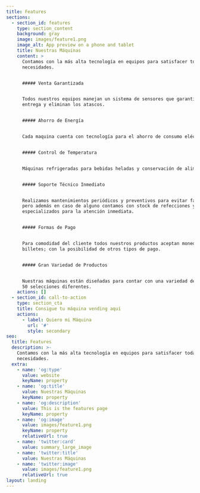 ```yaml
---
title: Features
sections:
  - section_id: features
    type: section_content
    background: gray
    image: images/feature1.png
    image_alt: App preview on a phone and tablet
    title: Nuestras Máquinas
    content: >
      Contamos con la más alta tecnología en equipos para satisfacer todas tus
      necesidades.


      ##### Venta Garantizada


      Todos nuestros equipos manejan un sistema de sensores que garantizan la
      entrega y eliminan los atascos.


      ##### Ahorro de Energía


      Cada maquina cuenta con tecnología para el ahorro de consumo eléctrico.


      ##### Control de Temperatura


      Máquinas refrigeradas para bebidas heladas y conservación de alimentos.


      ##### Soporte Técnico Inmediato


      Realizamos mantenimientos periódicos y preventivos para evitar fallos;
      pero además en caso de alguno contamos con stock de refecciones y técnicos
      especializados para la atención inmediata.


      ##### Formas de Pago


      Para comodidad del cliente todos nuestros productos aceptan monedas y
      billetes; con la posibilidad de otros tipos de pago.


      ##### Gran Variedad de Productos


      Nuestras máquinas están diseñadas para contar con una variedad de más de
      50 selecciones diferentes.
    actions: []
  - section_id: call-to-action
    type: section_cta
    title: Consigue tu máquina vending aquí
    actions:
      - label: Quiero mi Máquina
        url: '#'
        style: secondary
seo:
  title: Features
  description: >-
    Contamos con la más alta tecnología en equipos para satisfacer todas tus
    necesidades.
  extra:
    - name: 'og:type'
      value: website
      keyName: property
    - name: 'og:title'
      value: Nuestras Máquinas
      keyName: property
    - name: 'og:description'
      value: This is the features page
      keyName: property
    - name: 'og:image'
      value: images/feature1.png
      keyName: property
      relativeUrl: true
    - name: 'twitter:card'
      value: summary_large_image
    - name: 'twitter:title'
      value: Nuestras Máquinas
    - name: 'twitter:image'
      value: images/feature1.png
      relativeUrl: true
layout: landing
---
```

